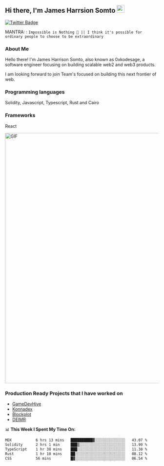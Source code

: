## Hi there, I'm James Harrsion Somto <img src="https://media.giphy.com/media/hvRJCLFzcasrR4ia7z/giphy.gif" width="25px">


[![Twitter Badge](https://img.shields.io/badge/-Twitter-00acee?style=flat-square&logo=Twitter&logoColor=white)](https://twitter.com/0xkodesage)


MANTRA: : `Impossible is Nothing 🚀 || I think it's possible for ordinary people to choose to be extraordinary`

### About Me

Hello there! I'm James Harrison Somto, also known as 0xkodesage, a software engineer focusing on building scalable web2 and web3 products.

I am looking forward to join Team's focused on building this next frontier of web.

### Programming languages
Solidity, Javascript, Typescript, Rust and Cairo

### Frameworks
React
 
 <img align="center" alt="GIF" src="https://github.com/Gapur/Gapur/blob/master/coding.gif?raw=true" width="818px" height="818px" />


### Production Ready Projects that I have worked on
  - [GameDevHive](https://www.gamedevshive.org/)
  - [Konnadex](https://www.konnadex.com/)
  - [Blockplot](https://www.blockplot.org/)
  - [DEIMR](https://deimr.com/)

📊 **This Week I Spent My Time On:**

<!--START_SECTION:waka-->

```txt
MDX           6 hrs 13 mins   ██████████▓░░░░░░░░░░░░░░   43.07 %
Solidity      2 hrs 1 min     ███▒░░░░░░░░░░░░░░░░░░░░░   13.99 %
TypeScript    1 hr 38 mins    ███░░░░░░░░░░░░░░░░░░░░░░   11.38 %
Rust          1 hr 10 mins    ██░░░░░░░░░░░░░░░░░░░░░░░   08.12 %
CSS           56 mins         █▓░░░░░░░░░░░░░░░░░░░░░░░   06.54 %
```

<!--END_SECTION:waka-->
<br />
<br />
<br />






